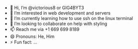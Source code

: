 - 👋 Hi, I’m @victorious8 or GIG4BYT3
- 👀 I’m interested in web development and servers
- 🌱 I’m currently learning how to use ssh on the linux terminal
- 💞️ I’m looking to collaborate on help with styling
- 📫 Reach me via +1 669 699 8189
- 😄 Pronouns: He, Him
- ⚡ Fun fact: ...

<!---
victorious8/victorious8 is a ✨ special ✨ repository because its `README.md` (this file) appears on your GitHub profile.
You can click the Preview link to take a look at your changes.
--->
